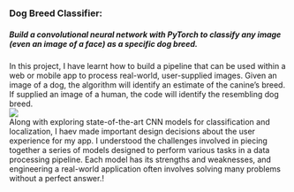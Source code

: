 <p><h3><strong>Dog Breed Classifier:</strong></h3><em><h5> Build a convolutional neural network with PyTorch to classify any image (even an image of a face) as a specific dog breed.</h5></em></p>

<p>In this project, I have learnt how to build a pipeline that can be used within a web or mobile app to process real-world, user-supplied images. Given an image of a dog, the algorithm will identify an estimate of the canine’s breed. If supplied an image of a human, the code will identify the resembling dog breed.<br>
  
<img src="https://github.com/udacity/deep-learning-v2-pytorch/blob/master/project-dog-classification/images/sample_dog_output.png">
<br>
Along with exploring state-of-the-art CNN models for classification and localization, I haev made important design decisions about the user experience for my app. I understood the challenges involved in piecing together a series of models designed to perform various tasks in a data processing pipeline. Each model has its strengths and weaknesses, and engineering a real-world application often involves solving many problems without a perfect answer.!</p>
